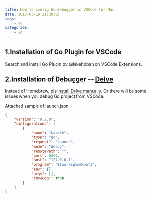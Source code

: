 ```yaml
---
title: How to config Go debugger in VSCode for Mac
date: 2017-03-19 21:39:06
tags: 
    - Go
categories: 
    - Go
---
```



## 1.Installation of Go Plugin for VSCode

Search and install Go Plugin by @lukehoban on VSCode Extensions.


## 2.Installation of Debugger -- [Delve](https://github.com/derekparker/delve)

Instead of Homebrew, pls [install Delve manually](https://github.com/derekparker/delve/blob/master/Documentation/installation/osx/install.md). Or there will be some issues when you debug Go project from VSCode.



Attached sample of launch.json

``` json
{
    "version": "0.2.0",
    "configurations": [
        {
            "name": "Launch",
            "type": "go",
            "request": "launch",
            "mode": "debug",
            "remotePath": "",
            "port": 9000,
            "host": "127.0.0.1",
            "program": "${workspaceRoot}",
            "env": {},
            "args": [],
            "showLog": true
        }
    ]
}
```